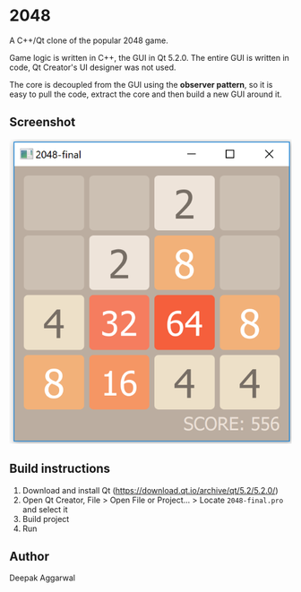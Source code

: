 2048
====

A C++/Qt clone of the popular 2048 game. 

Game logic is written in C++, the GUI in Qt 5.2.0. The entire GUI is written in code, Qt Creator's UI designer was not used.

The core is decoupled from the GUI using the **observer pattern**, so it is easy to pull the code, extract the core and then build a new GUI around it.

Screenshot
--
![Alt text](app_screenshot_1.png)


Build instructions
--
1. Download and install Qt (https://download.qt.io/archive/qt/5.2/5.2.0/)
2. Open Qt Creator, File > Open File or Project... > Locate `2048-final.pro` and select it
3. Build project
4. Run

Author
--
Deepak Aggarwal